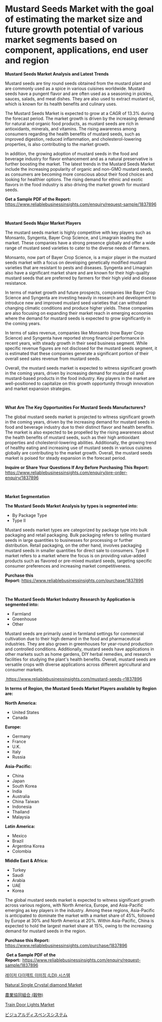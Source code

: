 <p><h1>Mustard Seeds Market with the goal of estimating the market size and future growth potential of various market segments based on component, applications, end user and region</h1></p><p><strong>Mustard Seeds Market Analysis and Latest Trends</strong></p>
<p><p>Mustard seeds are tiny round seeds obtained from the mustard plant and are commonly used as a spice in various cuisines worldwide. Mustard seeds have a pungent flavor and are often used as a seasoning in pickles, sauces, salads, and meat dishes. They are also used to extract mustard oil, which is known for its health benefits and culinary uses.</p><p>The Mustard Seeds Market is expected to grow at a CAGR of 13.3% during the forecast period. The market growth is driven by the increasing demand for natural and organic food products, as mustard seeds are rich in antioxidants, minerals, and vitamins. The rising awareness among consumers regarding the health benefits of mustard seeds, such as improved digestion, reduced inflammation, and cholesterol-lowering properties, is also contributing to the market growth.</p><p>In addition, the growing adoption of mustard seeds in the food and beverage industry for flavor enhancement and as a natural preservative is further boosting the market. The latest trends in the Mustard Seeds Market include the increasing popularity of organic and non-GMO mustard seeds, as consumers are becoming more conscious about their food choices and looking for healthier options. The rising demand for ethnic and exotic flavors in the food industry is also driving the market growth for mustard seeds.</p></p>
<p><strong>Get a Sample PDF of the Report:&nbsp;</strong> <a href="https://www.reliablebusinessinsights.com/enquiry/request-sample/1837896">https://www.reliablebusinessinsights.com/enquiry/request-sample/1837896</a></p>
<p>&nbsp;</p>
<p><strong>Mustard Seeds Major Market Players</strong></p>
<p><p>The mustard seeds market is highly competitive with key players such as Monsanto, Syngenta, Bayer Crop Science, and Limagrain leading the market. These companies have a strong presence globally and offer a wide range of mustard seed varieties to cater to the diverse needs of farmers.</p><p>Monsanto, now part of Bayer Crop Science, is a major player in the mustard seeds market with a focus on developing genetically modified mustard varieties that are resistant to pests and diseases. Syngenta and Limagrain also have a significant market share and are known for their high-quality mustard seeds that are preferred by farmers for their high yield and disease resistance.</p><p>In terms of market growth and future prospects, companies like Bayer Crop Science and Syngenta are investing heavily in research and development to introduce new and improved mustard seed varieties that can withstand changing climatic conditions and produce higher yields. These companies are also focusing on expanding their market reach in emerging economies where the demand for mustard seeds is expected to grow significantly in the coming years.</p><p>In terms of sales revenue, companies like Monsanto (now Bayer Crop Science) and Syngenta have reported strong financial performance in recent years, with steady growth in their seed business segment. While specific revenue figures are not disclosed for the mustard seeds segment, it is estimated that these companies generate a significant portion of their overall seed sales revenue from mustard seeds.</p><p>Overall, the mustard seeds market is expected to witness significant growth in the coming years, driven by increasing demand for mustard oil and mustard-based products in the food industry. Key players in the market are well-positioned to capitalize on this growth opportunity through innovation and market expansion strategies.</p></p>
<p>&nbsp;</p>
<p><strong>What Are The Key Opportunities For Mustard Seeds Manufacturers?</strong></p>
<p><p>The global mustard seeds market is projected to witness significant growth in the coming years, driven by the increasing demand for mustard seeds in food and beverage industry due to their distinct flavor and health benefits. The market is also expected to be propelled by the rising awareness about the health benefits of mustard seeds, such as their high antioxidant properties and cholesterol-lowering abilities. Additionally, the growing trend of healthy eating and increasing use of mustard seeds in various cuisines globally are contributing to the market growth. Overall, the mustard seeds market is poised for steady expansion in the forecast period.</p></p>
<p><strong>Inquire or Share Your Questions If Any Before Purchasing This Report:</strong> <a href="https://www.reliablebusinessinsights.com/enquiry/pre-order-enquiry/1837896">https://www.reliablebusinessinsights.com/enquiry/pre-order-enquiry/1837896</a></p>
<p>&nbsp;</p>
<p><strong>Market Segmentation</strong></p>
<p><strong>The Mustard Seeds Market Analysis by types is segmented into:</strong></p>
<p><ul><li>By Package Type</li><li>Type II</li></ul></p>
<p><p>Mustard seeds market types are categorized by package type into bulk packaging and retail packaging. Bulk packaging refers to selling mustard seeds in large quantities to businesses for processing or further distribution. Retail packaging, on the other hand, involves packaging mustard seeds in smaller quantities for direct sale to consumers. Type II market refers to a market where the focus is on providing value-added products such as flavored or pre-mixed mustard seeds, targeting specific consumer preferences and increasing market competitiveness.</p></p>
<p><strong>Purchase this Report:&nbsp;</strong><a href="https://www.reliablebusinessinsights.com/purchase/1837896">https://www.reliablebusinessinsights.com/purchase/1837896</a></p>
<p>&nbsp;</p>
<p><strong>The Mustard Seeds Market Industry Research by Application is segmented into:</strong></p>
<p><ul><li>Farmland</li><li>Greenhouse</li><li>Other</li></ul></p>
<p><p>Mustard seeds are primarily used in farmland settings for commercial cultivation due to their high demand in the food and pharmaceutical industries. They are also grown in greenhouses for year-round production and controlled conditions. Additionally, mustard seeds have applications in other markets such as home gardens, DIY herbal remedies, and research facilities for studying the plant's health benefits. Overall, mustard seeds are versatile crops with diverse applications across different agricultural and consumer markets.</p></p>
<p><a href="https://www.reliablebusinessinsights.com/mustard-seeds-r1837896">&nbsp;https://www.reliablebusinessinsights.com/mustard-seeds-r1837896</a></p>
<p><strong>In terms of Region, the Mustard Seeds Market Players available by Region are:</strong></p>
<p>
    <p> <strong> North America: </strong>
        <ul>
            <li>United States</li>
            <li>Canada</li>
        </ul>
        </p> 
    <p> <strong> Europe: </strong>
        <ul>
            <li>Germany</li>
            <li>France</li>
            <li>U.K.</li>
            <li>Italy</li>
            <li>Russia</li>
        </ul>
        </p> 
    <p> <strong> Asia-Pacific: </strong>
        <ul>
            <li>China</li>
            <li>Japan</li>
            <li>South Korea</li>
            <li>India</li>
            <li>Australia</li>
            <li>China Taiwan</li>
            <li>Indonesia</li>
            <li>Thailand</li>
            <li>Malaysia</li>
        </ul>
        </p> 
    <p> <strong> Latin America: </strong>
        <ul>
            <li>Mexico</li>
            <li>Brazil</li>
            <li>Argentina Korea</li>
            <li>Colombia</li>
        </ul>
        </p> 
    <p> <strong> Middle East & Africa: </strong>
        <ul>
            <li>Turkey</li>
            <li>Saudi</li>
            <li>Arabia</li>
            <li>UAE</li>
            <li>Korea</li>
        </ul>
    </p>
    </p>
<p><p>The global mustard seeds market is expected to witness significant growth across various regions, with North America, Europe, and Asia-Pacific emerging as key players in the industry. Among these regions, Asia-Pacific is anticipated to dominate the market with a market share of 45%, followed by Europe at 30% and North America at 20%. Within Asia-Pacific, China is expected to hold the largest market share at 15%, owing to the increasing demand for mustard seeds in the region.</p></p>
<p><strong>Purchase this Report: </strong><a href="https://www.reliablebusinessinsights.com/purchase/1837896">https://www.reliablebusinessinsights.com/purchase/1837896</a></p>
<p>&nbsp;<strong>Get a Sample PDF of the Report:&nbsp;&nbsp;</strong><a href="https://www.reliablebusinessinsights.com/enquiry/request-sample/1837896">https://www.reliablebusinessinsights.com/enquiry/request-sample/1837896</a></p>
<p><strong></strong></p>
<p><p><a href="https://medium.com/@whitneymurphy1982/%EB%A0%88%EC%9D%B4%EC%A0%80-%EB%8B%A4%EC%9D%B4%EB%A0%89%ED%8A%B8-%EC%9D%B4%EB%AF%B8%EC%A7%95-ldi-%EC%8B%9C%EC%8A%A4%ED%85%9C-%EC%82%B0%EC%97%85-%EB%B6%84%EC%84%9D-%EB%B3%B4%EA%B3%A0%EC%84%9C-%EC%9D%91%EC%9A%A9-%ED%94%84%EB%A1%9C%EA%B7%B8%EB%9E%A8-%EC%A7%80%EC%97%AD-%EA%B2%BD%EC%9F%81-%EC%A0%84%EB%9E%B5%EB%B3%84-%EC%8B%9C%EC%9E%A5-%EA%B7%9C%EB%AA%A8-%EC%A0%90%EC%9C%A0%EC%9C%A8-%EC%B6%94%EC%84%B8-2024-2031-32cee10f739e">레이저 다이렉트 이미징 (LDI) 시스템</a></p><p><a href="https://github.com/Sinjinluong3e0awx2m195k76/Market-Research-Report-List-2/blob/main/natural-single-crystal-diamond-market.md">Natural Single Crystal diamond Market</a></p><p><a href="https://github.com/JacksonWiza1924/Market-Research-Report-List-2/blob/main/5972462119525.md">農業協同組合 (穀物)</a></p><p><a href="https://github.com/LitzyGulgowski2023/Market-Research-Report-List-1/blob/main/train-door-lights-market.md">Train Door Lights Market</a></p><p><a href="https://github.com/dawson566/Market-Research-Report-List-1/blob/main/9682306119526.md">ビジュアルディスペンスシステム</a></p></p>